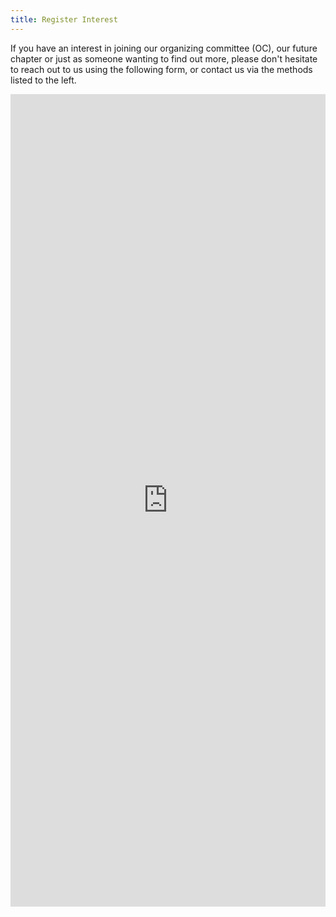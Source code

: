 ```yaml
---
title: Register Interest
---
```


If you have an interest in joining our organizing committee (OC), our future chapter or just as someone wanting to
find out more, please don't hesitate to reach out to us using the following form, or contact us via the methods
listed to the left.

<iframe src="https://docs.google.com/forms/d/e/1FAIpQLSeRm75FRz9tRoohFhEkf4IAcSk5FWDrc43viP_j0w7mNbGsnQ/viewform?embedded=true" width="100%" height="1300px" frameborder="0" marginheight="0" marginwidth="0">Loading...</iframe>

